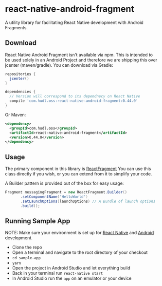 # react-native-android-fragment
A utility library for facilitating React Native development with Android Fragments.

## Download
React Native Android Fragment isn't available via npm. This is intended to be used solely in an Android Project and therefore we are shipping this over jcenter (maven/gradle).
You can download via Gradle:

```gradle
repositories {
  jcenter()
}

dependencies {
  // Version will correspond to its dependnecy on React Native
  compile 'com.hudl.oss:react-native-android-fragment:0.44.0'
}
```

Or Maven:

```xml
<dependency>
  <groupId>com.hudl.oss</groupId>
  <artifactId>react-native-android-fragment</artifactId>
  <version>0.44.0</version>
</dependency>
```

## Usage
The primary component in this library is [ReactFragment](https://github.com/hudl/react-native-android-fragment/blob/master/react-native-android-fragment/src/main/java/com/hudl/react/fragment/ReactFragment.java)
You can use this class directly if you wish, or you can extend from it to simplify your code.

A Builder pattern is provided out of the box for easy usage:
```java
Fragment messagingFragment = new ReactFragment.Builder()
       .setComponentName("HelloWorld")
       .setLaunchOptions(launchOptions) // A Bundle of launch options
       .build();
```

## Running Sample App

NOTE: Make sure your environment is set up for [React Native](https://facebook.github.io/react-native/docs/getting-started.html) and [Android](https://developer.android.com/training/index.html) development.

- Clone the repo
- Open a terminal and navigate to the root directory of your checkout
- `cd sample-app`
- `yarn`
- Open the project in Android Studio and let everything build
- Back in your terminal run `react-native start`
- In Android Studio run the `app` on an emulator or your device
